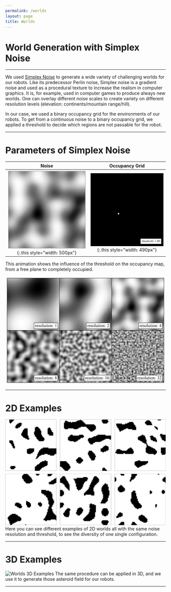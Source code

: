 ```yaml
---
permalink: /worlds
layout: page
title: Worlds
---
```


# World Generation with Simplex Noise
---
We used [Simplex Noise](https://en.wikipedia.org/wiki/Simplex_noise) to generate a wide variety of challenging worlds for our robots.
Like its predecessor Perlin noise, Simplex noise is a gradient noise and used as a procedural texture to increase the realism in computer graphics.
It is, for example, used in computer games to produce always new worlds. 
One can overlay different noise scales to create variety on different resolution levels (elevation: continents/mountain range/hill).

In our case, we used a binary occupancy grid for the environments of our robots. 
To get from a continuous noise to a binary occupancy grid, we applied a threshold to decide which regions are not passable for the robot.

---
# Parameters of Simplex Noise

|                                         Noise                                          |                                           Occupancy Grid                                            |
|:--------------------------------------------------------------------------------------:|:---------------------------------------------------------------------------------------------------:|
| ![Noise](../assets/imgs/worlds/worlds_simplex_noise.png){:.this style="width: 500px"} | ![Occupancy Grid](../assets/imgs/worlds/worlds_simplex_threshold.gif){:.this style="width: 490px"} |

This animation shows the influence of the threshold on the occupancy map, from a free plane to completely occupied.



![Worlds 2D Resolution](../assets/imgs/worlds/worlds_simplex_resolution.png)


---
# 2D Examples
![Worlds 2D Examples](../assets/imgs/worlds/worlds_examples_2d.png)
Here you can see different examples of 2D worlds all with the same noise resolution and threshold, to see the diversity 
of one single configuration.


---
# 3D Examples
![Worlds 3D Examples](../assets/imgs/worlds/worlds_examples_3d.gif)
The same procedure can be applied in 3D, and we use it to generate those asteroid field for our robots.


---